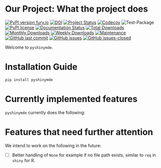 # Our Project: What the project does 

[![PyPI version fury.io](https://badge.fury.io/pyshinymde.svg)](https://pypi.python.org/pypi/pyshinymde/)
[![DOI](https://zenodo.org/badge/DOI/10.5281/zenodo.3764453.svg)](https://doi.org/10.5281/zenodo.3764453)
[![Project Status](http://www.repostatus.org/badges/latest/active.svg)](http://www.repostatus.org/#active) 
[![Codecov](https://codecov.io/gh/Nelson-Gon/pyshinymde/branch/main/graph/badge.svg)](https://codecov.io/gh/Nelson-Gon/pyshinymde?branch=main)
![Test-Package](https://github.com/Nelson-Gon/pyshinymde/workflows/Test-Package/badge.svg)
[![PyPI license](https://img.shields.io/pypi/l/pyshinymde.svg)](https://pypi.python.org/pypi/pyshinymde/)
[![Documentation Status](https://readthedocs.org/projects/pyshinymde/badge/?version=latest)](https://pyshinymde.readthedocs.io/en/latest/?badge=latest)
[![Total Downloads](https://pepy.tech/badge/pyshinymde)](https://pepy.tech/project/pyshinymde)
[![Monthly Downloads](https://pepy.tech/badge/pyshinymde/month)](https://pepy.tech/project/pyshinymde)
[![Weekly Downloads](https://pepy.tech/badge/pyshinymde/week)](https://pepy.tech/project/pyshinymde)
[![Maintenance](https://img.shields.io/badge/Maintained%3F-yes-green.svg)](https://GitHub.com/Nelson-Gon/pyshinymde/graphs/commit-activity)
[![GitHub last commit](https://img.shields.io/github/last-commit/Nelson-Gon/pyshinymde.svg)](https://github.com/Nelson-Gon/pyshinymde/commits/main)
[![GitHub issues](https://img.shields.io/github/issues/Nelson-Gon/pyshinymde.svg)](https://GitHub.com/Nelson-Gon/pyshinymde/issues/)
[![GitHub issues-closed](https://img.shields.io/github/issues-closed/Nelson-Gon/pyshinymde.svg)](https://GitHub.com/Nelson-Gon/pyshinymde/issues?q=is%3Aissue+is%3Aclosed)


Welcome to `pyshinymde`. 



# Installation Guide

```shell
pip install pyshinymde 
```

# Currently implemented features

`pyshinymde` currently does the following:


# Features that need further attention 

We intend to work on the following in the future:

- [ ] Better handling of `None` for example if no file path exists, similar to `req` in `shiny` for R. 


